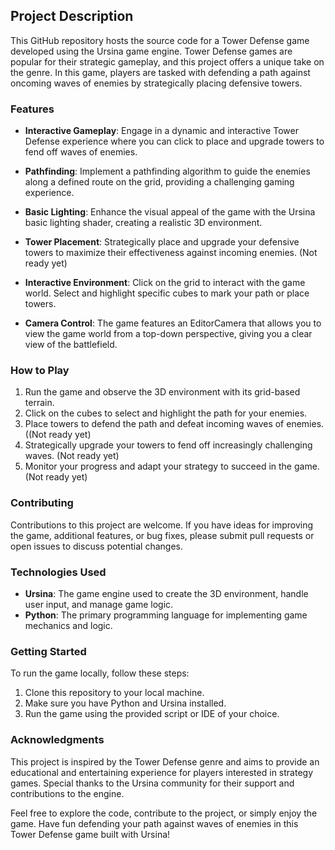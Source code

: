 ## Project Description

This GitHub repository hosts the source code for a Tower Defense game developed using the Ursina game engine. Tower Defense games are popular for their strategic gameplay, and this project offers a unique take on the genre. In this game, players are tasked with defending a path against oncoming waves of enemies by strategically placing defensive towers.

### Features

- **Interactive Gameplay**: Engage in a dynamic and interactive Tower Defense experience where you can click to place and upgrade towers to fend off waves of enemies.

- **Pathfinding**: Implement a pathfinding algorithm to guide the enemies along a defined route on the grid, providing a challenging gaming experience.

- **Basic Lighting**: Enhance the visual appeal of the game with the Ursina basic lighting shader, creating a realistic 3D environment.

- **Tower Placement**: Strategically place and upgrade your defensive towers to maximize their effectiveness against incoming enemies. (Not ready yet)

- **Interactive Environment**: Click on the grid to interact with the game world. Select and highlight specific cubes to mark your path or place towers.

- **Camera Control**: The game features an EditorCamera that allows you to view the game world from a top-down perspective, giving you a clear view of the battlefield.

### How to Play

1. Run the game and observe the 3D environment with its grid-based terrain.
2. Click on the cubes to select and highlight the path for your enemies.
3. Place towers to defend the path and defeat incoming waves of enemies. ((Not ready yet)
4. Strategically upgrade your towers to fend off increasingly challenging waves. (Not ready yet)
5. Monitor your progress and adapt your strategy to succeed in the game. (Not ready yet)

### Contributing

Contributions to this project are welcome. If you have ideas for improving the game, additional features, or bug fixes, please submit pull requests or open issues to discuss potential changes.

### Technologies Used

- **Ursina**: The game engine used to create the 3D environment, handle user input, and manage game logic.
- **Python**: The primary programming language for implementing game mechanics and logic.

### Getting Started

To run the game locally, follow these steps:

1. Clone this repository to your local machine.
2. Make sure you have Python and Ursina installed.
3. Run the game using the provided script or IDE of your choice.

### Acknowledgments

This project is inspired by the Tower Defense genre and aims to provide an educational and entertaining experience for players interested in strategy games. Special thanks to the Ursina community for their support and contributions to the engine.

Feel free to explore the code, contribute to the project, or simply enjoy the game. Have fun defending your path against waves of enemies in this Tower Defense game built with Ursina!
